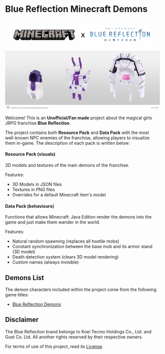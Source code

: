 # Blue Reflection Minecraft Demons

![Blue Reflection Minecraft Cover](src/img/manual/BlueReflectionMinecraftCover.png)

Welcome! This is an **Unofficial/Fan made** project about the magical girls JRPG franchise **Blue Reflection**.

The project contains both **Resource Pack** and **Data Pack** with the most well-known NPC enemies of the franchise, allowing players to visualize them in-game. The description of each pack is written below:

#### Resource Pack (visuals)

3D models and textures of the main demons of the franchise.

Features:
- 3D Models in JSON files
- Textures in PNG files
- Overrides for a default Minecraft item's model

#### Data Pack (behaviours)

Functions that allows Minecraft: Java Edition render the demons into the game and just make them wander in the world.

Features:
- Natural random spawning (replaces all hostile mobs)
- Constant synchronization between the base mob and its armor stand (3D model)
- Death detection system (clears 3D model rendering)
- Custom names (always invisible)

## Demons List

The demon characters included within the project come from the following game titles:

- [Blue Reflection Demons](/src/BlueReflection.md)

## Disclaimer

The Blue Reflection brand belongs to Koei Tecmo Holdings Co., Ltd. and Gust Co. Ltd. All another rights reserved by their respective owners.

For terms of use of this project, read its [License](/LICENSE).
